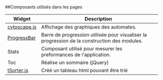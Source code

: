##Composants utilisés dans les pages

Widget | Description
------------ | -------------
[cytoscape.js](http://js.cytoscape.org/) | Affichage des graphiques des automates.
[ProgressBar](http://raphpell.github.io/Widget.ProgressBar/) | Barre de progression utilisée pour visualiser la progression de la construction des modules.
Stats | Composant utilisé pour mesurer les preformances de l'application.
Toc | Réalise un sommaire (jQuery)
[tSorter.js](http://www.terrill.ca/sorting/) | Créé un tableau html pouvant être trié
